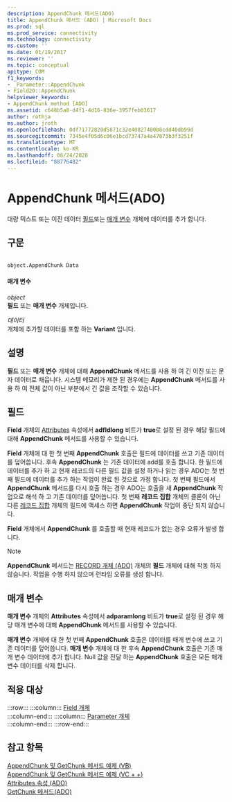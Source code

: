 ```yaml
---
description: AppendChunk 메서드(ADO)
title: AppendChunk 메서드 (ADO) | Microsoft Docs
ms.prod: sql
ms.prod_service: connectivity
ms.technology: connectivity
ms.custom: ''
ms.date: 01/19/2017
ms.reviewer: ''
ms.topic: conceptual
apitype: COM
f1_keywords:
- _Parameter::AppendChunk
- Field20::AppendChunk
helpviewer_keywords:
- AppendChunk method [ADO]
ms.assetid: c648b5a8-d4f1-4d16-836e-3957feb03617
author: rothja
ms.author: jroth
ms.openlocfilehash: 0df71772820d5871c32e40827400b8cdd40db99d
ms.sourcegitcommit: 7345e4f05d6c06e1bcd73747a4a47873b3f3251f
ms.translationtype: MT
ms.contentlocale: ko-KR
ms.lasthandoff: 08/24/2020
ms.locfileid: "88776482"
---
```

# <a name="appendchunk-method-ado"></a>AppendChunk 메서드(ADO)
대량 텍스트 또는 이진 데이터 [필드](./field-object.md)또는 [매개 변수](./parameter-object.md) 개체에 데이터를 추가 합니다.  
  
## <a name="syntax"></a>구문  
  
```  
  
object.AppendChunk Data  
```  
  
#### <a name="parameters"></a>매개 변수  
 *object*  
 **필드** 또는 **매개 변수** 개체입니다.  
  
 *데이터*  
 개체에 추가할 데이터를 포함 하는 **Variant** 입니다.  
  
## <a name="remarks"></a>설명  
 **필드** 또는 **매개 변수** 개체에 대해 **AppendChunk** 메서드를 사용 하 여 긴 이진 또는 문자 데이터로 채웁니다. 시스템 메모리가 제한 된 경우에는 **AppendChunk** 메서드를 사용 하 여 전체 값이 아닌 부분에서 긴 값을 조작할 수 있습니다.  
  
## <a name="field"></a>필드  
 **Field** 개체의 [Attributes](./attributes-property-ado.md) 속성에서 **adfldlong** 비트가 **true**로 설정 된 경우 해당 필드에 대해 **AppendChunk** 메서드를 사용할 수 있습니다.  
  
 **Field** 개체에 대 한 첫 번째 **AppendChunk** 호출은 필드에 데이터를 쓰고 기존 데이터를 덮어씁니다. 후속 **AppendChunk** 는 기존 데이터에 add를 호출 합니다. 한 필드에 데이터를 추가 하 고 현재 레코드의 다른 필드 값을 설정 하거나 읽는 경우 ADO는 첫 번째 필드에 데이터를 추가 하는 작업이 완료 된 것으로 가정 합니다. 첫 번째 필드에서 **AppendChunk** 메서드를 다시 호출 하는 경우 ADO는 호출을 새 **AppendChunk** 작업으로 해석 하 고 기존 데이터를 덮어씁니다. 첫 번째 **레코드 집합** 개체의 클론이 아닌 다른 [레코드 집합](./recordset-object-ado.md) 개체의 필드에 액세스 하면 **AppendChunk** 작업이 중단 되지 않습니다.  
  
 **Field** 개체에서 **AppendChunk** 를 호출할 때 현재 레코드가 없는 경우 오류가 발생 합니다.  
  
> [!NOTE]
>  **AppendChunk** 메서드는 [RECORD 개체 (ADO)](./record-object-ado.md) 개체의 **필드** 개체에 대해 작동 하지 않습니다. 작업을 수행 하지 않으며 런타임 오류를 생성 합니다.  
  
## <a name="parameter"></a>매개 변수  
 **매개 변수** 개체의 **Attributes** 속성에서 **adparamlong** 비트가 **true**로 설정 된 경우 해당 매개 변수에 대해 **AppendChunk** 메서드를 사용할 수 있습니다.  
  
 **매개 변수** 개체에 대 한 첫 번째 **AppendChunk** 호출은 데이터를 매개 변수에 쓰고 기존 데이터를 덮어씁니다. **매개 변수** 개체에 대 한 후속 **AppendChunk** 호출은 기존 매개 변수 데이터에 추가 합니다. Null 값을 전달 하는 **AppendChunk** 호출은 모든 매개 변수 데이터를 삭제 합니다.  
  
## <a name="applies-to"></a>적용 대상  

:::row:::
    :::column:::
        [Field 개체](./field-object.md)  
    :::column-end:::
    :::column:::
        [Parameter 개체](./parameter-object.md)  
    :::column-end:::
:::row-end:::

## <a name="see-also"></a>참고 항목  
 [AppendChunk 및 GetChunk 메서드 예제 (VB)](./appendchunk-and-getchunk-methods-example-vb.md)   
 [AppendChunk 및 GetChunk 메서드 예제 (VC + +)](./appendchunk-and-getchunk-methods-example-vc.md)   
 [Attributes 속성 (ADO)](./attributes-property-ado.md)   
 [GetChunk 메서드(ADO)](./getchunk-method-ado.md)